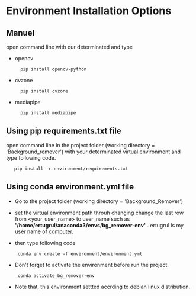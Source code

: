 # Environment Installation Options

## Manuel 
open command line with our determinated  and type

- opencv 

        pip install opencv-python

- cvzone 

        pip install cvzone

- mediapipe 

        pip install mediapipe

## Using pip requirements.txt file
open command line in the project folder (working directory = 'Background_remover') with your determinated virtual environment and type following code.

       pip install -r environment/requirements.txt 

## Using conda environment.yml file
- Go to the project folder (working directory = 'Background_Remover')
- set the virtual environment path  throuh changing change the last row from <your_user_name> to user_name such as 
__'/home/ertugrul/anaconda3/envs/bg_remover-env'__ . ertugrul is my user name of computer.
- then type following code

       conda env create -f environment/environment.yml
- Don't forget to activate the environment before run the project
       
       conda activate bg_remover-env
- Note that, this environment settted accrding to debian linux distribution.